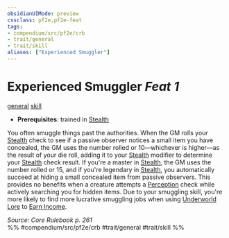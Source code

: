 ```yaml
---
obsidianUIMode: preview
cssclass: pf2e,pf2e-feat
tags:
- compendium/src/pf2e/crb
- trait/general
- trait/skill
aliases: ["Experienced Smuggler"]
---
```

# Experienced Smuggler  *Feat 1*  
[general](rules/traits/general.md "General Feat Trait")  [skill](rules/traits/skill.md "Skill Feat Trait")  

- **Prerequisites**: trained in [Stealth](compendium/skills.md#Stealth)

You often smuggle things past the authorities. When the GM rolls your [Stealth](compendium/skills.md#Stealth) check to see if a passive observer notices a small item you have concealed, the GM uses the number rolled or 10—whichever is higher—as the result of your die roll, adding it to your [Stealth](compendium/skills.md#Stealth) modifier to determine your [Stealth](compendium/skills.md#Stealth) check result. If you're a master in [Stealth](compendium/skills.md#Stealth), the GM uses the number rolled or 15, and if you're legendary in [Stealth](compendium/skills.md#Stealth), you automatically succeed at hiding a small concealed item from passive observers. This provides no benefits when a creature attempts a [Perception](compendium/skills.md#Perception) check while actively searching you for hidden items. Due to your smuggling skill, you're more likely to find more lucrative smuggling jobs when using [Underworld Lore](compendium/skills.md#Lore) to [Earn Income](rules/actions/earn-income.md).

*Source: Core Rulebook p. 261*  
%% #compendium/src/pf2e/crb #trait/general #trait/skill %%